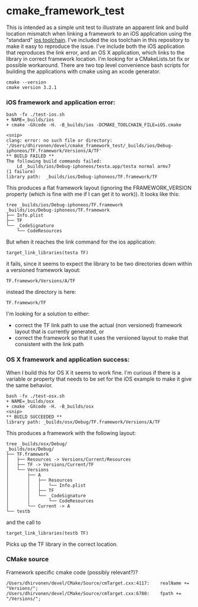 # cmake_framework_test

This is intended as a simple unit test to illustrate an apparent link and build location mismatch when linking a 
framework to an iOS application using the "standard" [ios toolchain](https://code.google.com/p/ios-cmake/).
I've included the ios toolchain in this repository to make it easy to reproduce the issue. 
I've include both the iOS application that reproduces the link error, and an OS X application, which links
to the library in correct framework location.  I'm looking for a CMakeLists.txt fix or possible workaround.
There are two top level convenience bash scripts for building the applications with cmake using an xcode generator.
```
cmake --version
cmake version 3.2.1
```

### iOS framework and application error:

```
bash -fx ./test-ios.sh 
+ NAME=_builds/ios
+ cmake -GXcode -H. -B_builds/ios -DCMAKE_TOOLCHAIN_FILE=iOS.cmake

<snip>
clang: error: no such file or directory: '/Users/dhirvonen/devel/cmake_framework_test/_builds/ios/Debug-iphoneos/TF.framework/Versions/A/TF'
** BUILD FAILED **
The following build commands failed:
	Ld _builds/ios/Debug-iphoneos/testa.app/testa normal armv7
(1 failure)
library path:  _builds/ios/Debug-iphoneos/TF.framework/TF
```
This produces a flat framework layout (ignoring the FRAMEWORK_VERSION property (which is fine with me if I can get it to work)).  It looks like this:
```
tree _builds/ios/Debug-iphoneos/TF.framework
_builds/ios/Debug-iphoneos/TF.framework
├── Info.plist
├── TF
└── _CodeSignature
    └── CodeResources
```
But when it reaches the link command for the ios application:
```
target_link_libraries(testa TF)
```
it fails, since it seems to expect the library to be two directories down within a versioned framework layout:
```
TF.framework/Versions/A/TF
```
instead the directory is here:
```
TF.framework/TF
```

I'm looking for a solution to either:
* correct the TF link path to use the actual (non versioned) framework layout that is currently generated, or
* correct the framework so that it uses the versioned layout to make that consistent with the link path 

### OS X framework and application success:

When I build this for OS X it seems to work fine.  I'm curious if there is a variable or property that needs to be set for the iOS example to make it give the same behavior. 

```
bash -fx ./test-osx.sh
+ NAME=_builds/osx
+ cmake -GXcode -H. -B_builds/osx
<snip>
** BUILD SUCCEEDED **
library path: _builds/osx/Debug/TF.framework/Versions/A/TF
```

This produces a framework with the following layout:
```
tree _builds/osx/Debug/
_builds/osx/Debug/
├── TF.framework
│   ├── Resources -> Versions/Current/Resources
│   ├── TF -> Versions/Current/TF
│   └── Versions
│       ├── A
│       │   ├── Resources
│       │   │   └── Info.plist
│       │   ├── TF
│       │   └── _CodeSignature
│       │       └── CodeResources
│       └── Current -> A
└── testb
```

and the call to
```
target_link_libraries(testb TF)
```
Picks up the TF library in the correct location.

### CMake source

Framework specific cmake code (possibly relevant?)?

```
/Users/dhirvonen/devel/CMake/Source/cmTarget.cxx:4117:    realName += "Versions/";
/Users/dhirvonen/devel/CMake/Source/cmTarget.cxx:6780:    fpath += "/Versions/";
```
